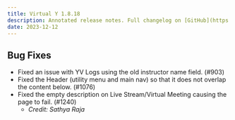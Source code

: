 ```yaml
---
title: Virtual Y 1.8.18
description: Annotated release notes. Full changelog on [GitHub](https://github.com/YCloudYUSA/yusaopeny_gated_content/releases/tag/1.8.18).
date: 2023-12-12
---
```


## Bug Fixes

*   Fixed an issue with YV Logs using the old instructor name field. (#903)
*   Fixed the Header (utility menu and main nav) so that it does not overlap the content below. (#1076)
*   Fixed the empty description on Live Stream/Virtual Meeting causing the page to fail. (#1240)
    *   _Credit: Sathya Raja_
